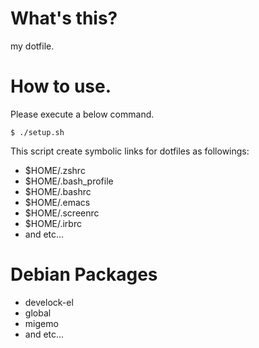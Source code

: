 # What's this?

my dotfile.


# How to use.

Please execute a below command.

```console
$ ./setup.sh
```

This script create symbolic links for dotfiles as followings:

* $HOME/.zshrc
* $HOME/.bash_profile
* $HOME/.bashrc
* $HOME/.emacs
* $HOME/.screenrc
* $HOME/.irbrc
* and etc...

# Debian Packages

* develock-el
* global
* migemo
* and etc...
